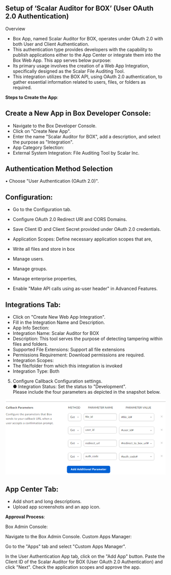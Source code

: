 ##	Setup of ‘Scalar Auditor for BOX’ (User OAuth 2.0 Authentication)

Overview

*	Box App, named Scalar Auditor for BOX, operates under OAuth 2.0 with both User and Client Authentication. 
*	This authentication type provides developers with the capability to publish applications either to the App Center or integrate them into the Box Web App.
This app serves below purpose:
*	Its primary usage involves the creation of a Web App Integration, specifically designed as the Scalar File Auditing Tool. 
*	This integration utilizes the BOX API, using OAuth 2.0 authentication, to gather essential information related to users, files, or folders as required.

**Steps to Create the App**:

##	Create a New App in Box Developer Console:

*	Navigate to the Box Developer Console.
*	Click on "Create New App".
*	Enter the name "Scalar Auditor for BOX", add a description, and select the purpose as "Integration".
*	App Category Selection:
*	External System Integration: File Auditing Tool by Scalar Inc.
	

##	Authentication Method Selection

•	Choose "User Authentication (OAuth 2.0)".


##	Configuration:

*	Go to the Configuration tab.
*	Configure OAuth 2.0 Redirect URI and CORS Domains.
*	Save Client ID and Client Secret provided under OAuth 2.0 credentials.
*	Application Scopes: Define necessary application scopes that are,
*	Write all files and store in box 
*	Manage users.
*	Manage groups.
*	Manage enterprise properties,



*	Enable "Make API calls using as-user header" in Advanced Features.

##	Integrations Tab:

*	Click on "Create New Web App Integration".
*	Fill in the Integration Name and Description.
*	App Info Section:
*	Integration Name: Scalar Auditor for BOX
*	Description: This tool serves the purpose of detecting tampering within files and folders.
*	Supported File Extensions: Support all file extensions
*	Permissions Requirement: Download permissions are required.
*	Integration Scopes:
*	The file/folder from which this integration is invoked
*	Integration Type: Both

5.	Configure Callback Configuration settings.     
●	Integration Status: Set the status to "Development".   
Please include the four parameters as depicted in the snapshot below.

![image12](assets/images/imagess.png)

##	App Center Tab:

*	Add short and long descriptions.
*	Upload app screenshots and an app icon.

**Approval Process**:

Box Admin Console:

Navigate to the Box Admin Console.
Custom Apps Manager:

Go to the "Apps" tab and select "Custom Apps Manager".

In the User Authentication App tab, click on the "Add App" button.
Paste the Client ID of the Scalar Auditor for BOX (User OAuth 2.0 Authentication) and click "Next".
Check the application scopes and approve the app.
